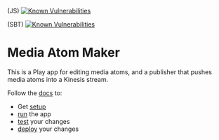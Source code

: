 (JS) [![Known Vulnerabilities](https://snyk.io/test/github/guardian/media-atom-maker/badge.svg)](https://snyk.io/test/github/guardian/media-atom-maker)

(SBT) [![Known Vulnerabilities](https://snyk.io/test/github/guardian/media-atom-maker/badge.svg?targetFile=build.sbt)](https://snyk.io/test/github/guardian/media-atom-maker?targetFile=build.sbt)

# Media Atom Maker
This is a Play app for editing media atoms, and a publisher that pushes media atoms into a Kinesis stream.

Follow the [docs](./docs) to:
- Get [setup](./docs/01-dev-setup.md)
- [run](./docs/03-running.md) the app
- [test](./docs/06-testing.md) your changes
- [deploy](./docs/07-deploying.md) your changes
